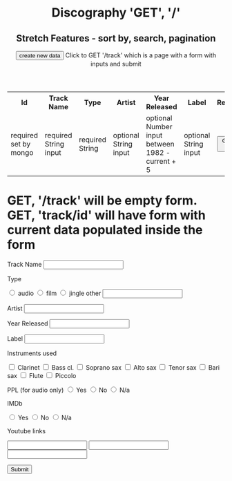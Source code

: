 <header>

# Discography 'GET', '/'

## Stretch Features - sort by, search, pagination

<button>create new data</button>
<label>Click to GET '/track' which is a page with a form with inputs and submit<label>

</header>
<table>
  <tr>
    <th>Id</th>
    <th>Track Name</th>
    <th>Type</th>
    <th>Artist</th>
    <th>Year Released</th>
    <th>Label</th>
    <th>Reference</th>
    <!-- <th>Instruments</th>
    <th>PPL</th>
    <th>IMDb</th>
    <th>Ref</th> -->

  </tr>
  <tr id="id", class="trackData">
    <td>required set by mongo</td>
    <td>required String input</td>
    <td>required String </td>
    <td>optional String input</td>
    <td>optional Number input between 1982 - current + 5</td>
    <td>optional String input</td>
    <td><button>Get more details</button></td>
    <!-- <td>radio buttons -  alto, tenor, bar, soprano, clar, bass clar, flute, picc, piano, composition, arranging</td>
    <td>Yes/No/n/a</td>
    <td>Yes/No/n/a</td>
    <td>comma separated urls</td> -->
    <td><button>edit - 'GET' '/track/id'</button></td>
    <td><button>delete RED - 'DELETE' '/track/id'</button></td> 
  </tr>
</table>

# GET, '/track' will be empty form. GET, 'track/id' will have form with current data populated inside the form

<form>
  <label>Track Name</label>
  <input type='text' />

  <p>Type</p>
  <input type="radio" name="type" value="music">
  <label for='music'>audio</label>
  <input type="radio" name="type" value="film score">
  <label for='film score'>film</label>
  <input type="radio" name="type" value="commercial jingle">
  <label for='commercial jingle'>jingle</label>
  <label for='other'>other</label>
  <input type="text" name="type">

<label>Artist</label>
<input type='text'/>

<label for="year">Year Released</label>
<input type="number" name="year"/>

<label for="label">Label</label>
<input type="number"/>

<p>Instruments used</p>
<input type="checkbox" name="clarinet" />
<label for="clarinet">Clarinet</label>
<input type="checkbox" name="bassCl" />
<label for="clarinet">Bass cl.</label>
<input type="checkbox" name="soprano" />
<label for="clarinet">Soprano sax</label>
<input type="checkbox" name="alto" />
<label for="clarinet">Alto sax</label>
<input type="checkbox" name="tenor" />
<label for="clarinet">Tenor sax</label>
<input type="checkbox" name="bari" />
<label for="clarinet">Bari sax</label>
<input type="checkbox" name="flute" />
<label for="clarinet">Flute</label>
<input type="checkbox" name="piccolo" />
<label for="clarinet">Piccolo</label>

<p>PPL (for audio only)</>
<input type="radio" name="ppl" value="yes">
<label for="ppl">Yes</label>
<input type="radio" name="ppl" value="no">
<label for="ppl">No</label>
<input type="radio" name="ppl" value="notApplicable">
<label for="ppl">N/a</label>

<p>IMDb</p>
<input type="radio" name="imdb" value="yes">
<label for="imdb">Yes</label>
<input type="radio" name="imdb" value="no">
<label for="imdb">No</label>
<input type="radio" name="imdb" value="notApplicable">
<label for="imdb">N/a</label>

<p>Youtube links</p>
<input type="text" name="url">
<input type="text" name="url">
<input type="text" name="url">

<button>Submit</button>

</form>

